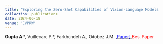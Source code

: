 ```yaml
---
title: "Exploring the Zero-Shot Capabilities of Vision-Language Models for Improving Gaze Following"
collection: publications
date: 2024-06-18
venue: 'CVPRW'
---
```

__Gupta A.__\*, Vuillecard P.\*, Farkhondeh A., Odobez J.M. [<span style="color:blue"> [Paper] </span>](https://openaccess.thecvf.com/content/CVPR2024W/GAZE/html/Gupta_Exploring_the_Zero-Shot_Capabilities_of_Vision-Language_Models_for_Improving_Gaze_CVPRW_2024_paper.html) <span style="color:red"> Best Paper </span>
